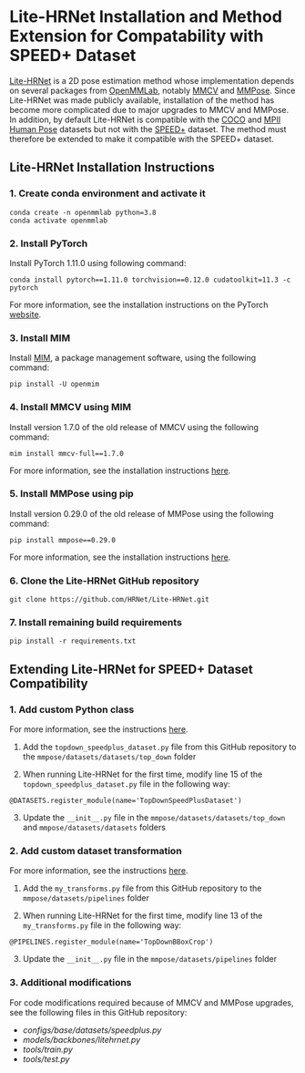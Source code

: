# Lite-HRNet Installation and Method Extension for Compatability with SPEED+ Dataset

[Lite-HRNet](https://github.com/HRNet/Lite-HRNet) is a 2D pose estimation method whose implementation depends on several packages from [OpenMMLab](https://github.com/open-mmlab), notably [MMCV](https://github.com/open-mmlab/mmcv) and [MMPose](https://github.com/open-mmlab/mmpose). Since Lite-HRNet was made publicly available, installation of the method has become more complicated due to major upgrades to MMCV and MMPose. In addition, by default Lite-HRNet is compatible with the [COCO](https://cocodataset.org/#home) and [MPII Human Pose](http://human-pose.mpi-inf.mpg.de/) datasets but not with the [SPEED+](https://zenodo.org/record/5588480) dataset. The method must therefore be extended to make it compatible with the SPEED+ dataset. 

## Lite-HRNet Installation Instructions

### 1. Create conda environment and activate it

```
conda create -n openmmlab python=3.8
conda activate openmmlab
```

### 2. Install PyTorch

Install PyTorch 1.11.0 using following command:
```
conda install pytorch==1.11.0 torchvision==0.12.0 cudatoolkit=11.3 -c pytorch
```
For more information, see the installation instructions on the PyTorch [website](https://pytorch.org/get-started/locally/).

### 3. Install MIM

Install [MIM](https://github.com/open-mmlab/mim), a package management software, using the following command:
```
pip install -U openmim
```

### 4. Install MMCV using MIM

Install version 1.7.0 of the old release of MMCV using the following command:
```
mim install mmcv-full==1.7.0
```
For more information, see the installation instructions [here](https://github.com/open-mmlab/mmcv/tree/1.x).

### 5. Install MMPose using pip

Install version 0.29.0 of the old release of MMPose using the following command:
```
pip install mmpose==0.29.0
```
For more information, see the installation instructions [here](https://mmpose.readthedocs.io/en/0.x/install.html#installation).

### 6. Clone the Lite-HRNet GitHub repository

```
git clone https://github.com/HRNet/Lite-HRNet.git
```

### 7. Install remaining build requirements

```
pip install -r requirements.txt
```

## Extending Lite-HRNet for SPEED+ Dataset Compatibility


### 1. Add custom Python class

For more information, see the instructions [here](https://mmpose.readthedocs.io/en/0.x/tutorials/2_new_dataset.html).

1. Add the `topdown_speedplus_dataset.py` file from this GitHub repository to the `mmpose/datasets/datasets/top_down` folder

2. When running Lite-HRNet for the first time, modify line 15 of the `topdown_speedplus_dataset.py` file in the following way:

```
@DATASETS.register_module(name='TopDownSpeedPlusDataset')
```

3. Update the `__init__.py` file in the `mmpose/datasets/datasets/top_down` and `mmpose/datasets/datasets` folders

### 2. Add custom dataset transformation

For more information, see the instructions [here](https://mmpose.readthedocs.io/en/0.x/tutorials/3_data_pipeline.html).

1. Add the `my_transforms.py` file from this GitHub repository to the `mmpose/datasets/pipelines` folder

2. When running Lite-HRNet for the first time, modify line 13 of the `my_transforms.py` file in the following way:

```
@PIPELINES.register_module(name='TopDownBBoxCrop')
```
3. Update the `__init__.py` file in the `mmpose/datasets/pipelines` folder

### 3. Additional modifications

For code modifications required because of MMCV and MMPose upgrades, see the following files in this GitHub repository:

- *configs/_base_/datasets/speedplus.py*
- *models/backbones/litehrnet.py*
- *tools/train.py*
- *tools/test.py*